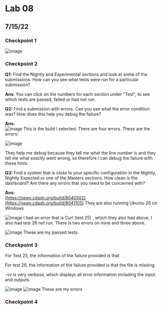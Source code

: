 # Lab 08 
## 7/15/22

### Checkpoint 1

![image](https://user-images.githubusercontent.com/57297201/179283830-d3e29f70-e0bf-4025-ae98-e3db744e2cc3.png)

### Checkpoint 2

**Q1:** Find the Nightly and Experimental sections and look at some of the submissions. How can you see what tests were run for a particular submission?

**Ans**: You can click on the numbers for each section under "Test", to see which tests are passed, failed or had not run. 

**Q2:** Find a submission with errors. Can you see what the error condition was? How does this help you debug the failure?

**Ans:**  
![image](https://user-images.githubusercontent.com/57297201/179292364-72d77121-3f32-47c0-8b35-ef62aba6bf88.png)
This is the build I selected. There are four errors. These are the errors: 

![image](https://user-images.githubusercontent.com/57297201/179293371-6a2fb84b-f76a-4424-95c0-2346e971bc04.png)

They help me debug because they tell me what the line number is and they tell me what exactly went wrong, so therefore I can debug the failure with these hints. 

**Q3:** Find a system that is close to your specific configuration in the Nightly, Nightly Expected or one of the Masters sections. How clean is the dashboard? Are there any errors that you need to be concerned with?

**Ans:**  
[https://open.cdash.org/build/8040502](https://open.cdash.org/build/8041105)
They are also running Ubuntu 20 on Windows

![image](https://user-images.githubusercontent.com/57297201/179313177-e9efadbb-a677-4b46-bcfb-2926a22a9ad0.png)
I had an error that is Curl (test 25) , which they also had above, I also had test 26 not run. There is two errors on mine and three above. 

![image](https://user-images.githubusercontent.com/57297201/179313372-9cf46cfb-f85a-4590-8935-b0438c328545.png)
These are my passed tests. 

### Checkpoint 3

For Test 25, the information of the failure provided is that 

For test 26, the information of the failure provided is that the file is missing. 

-vv is very verbose, which displays all error information including the input and outputs. 

![image](https://user-images.githubusercontent.com/57297201/179314393-0884eb1f-02eb-4b75-a519-eb9548cef898.png)
![image](https://user-images.githubusercontent.com/57297201/179314716-337656cd-e009-48b9-8dab-fc2f0af679a5.png)
These are my errors 

### Checkpoint 4

